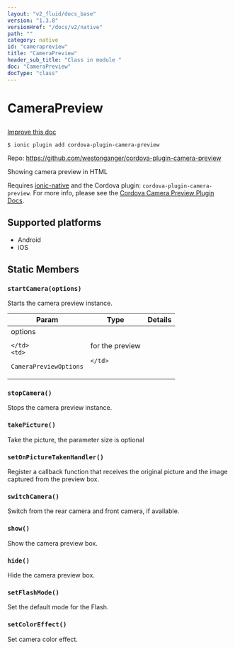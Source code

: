```yaml
---
layout: "v2_fluid/docs_base"
version: "1.3.8"
versionHref: "/docs/v2/native"
path: ""
category: native
id: "camerapreview"
title: "CameraPreview"
header_sub_title: "Class in module "
doc: "CameraPreview"
docType: "class"
---
```









<h1 class="api-title">

  
  CameraPreview
  

  

  

</h1>

<a class="improve-v2-docs" href="http://github.com/driftyco/ionic-native/edit/master/src/plugins/camera-preview.ts#L27">
  Improve this doc
</a>





<!-- decorators -->


<pre><code>$ ionic plugin add cordova-plugin-camera-preview</code></pre>
<p>Repo:
  <a href="https://github.com/westonganger/cordova-plugin-camera-preview">
    https://github.com/westonganger/cordova-plugin-camera-preview
  </a>
</p>

<!-- description -->

<p>Showing camera preview in HTML</p>
<p>Requires <a href='module:driftyco/ionic-native'>ionic-native</a> and the Cordova plugin: <code>cordova-plugin-camera-preview</code>. For more info, please see the <a href="https://github.com/westonganger/cordova-plugin-camera-preview">Cordova Camera Preview Plugin Docs</a>.</p>


<!-- @platforms tag -->
<h2>Supported platforms</h2>

<ul>
  <li>Android</li>
  
  <li>iOS</li>
  </ul>

<!-- @platforms tag end -->


<!-- @usage tag -->


<!-- @property tags -->
<h2>Static Members</h2>
<div id="startCamera"></div>
<h3><code>startCamera(options)</code>
  
</h3>



Starts the camera preview instance.


<table class="table param-table" style="margin:0;">
  <thead>
  <tr>
    <th>Param</th>
    <th>Type</th>
    <th>Details</th>
  </tr>
  </thead>
  <tbody>
  
  <tr>
    <td>
      options
      
      
    </td>
    <td>
      
<code>CameraPreviewOptions</code>
    </td>
    <td>
      <p>for the preview</p>

      
    </td>
  </tr>
  
  </tbody>
</table>







<div id="stopCamera"></div>
<h3><code>stopCamera()</code>
  
</h3>



Stops the camera preview instance.










<div id="takePicture"></div>
<h3><code>takePicture()</code>
  
</h3>



Take the picture, the parameter size is optional










<div id="setOnPictureTakenHandler"></div>
<h3><code>setOnPictureTakenHandler()</code>
  
</h3>



Register a callback function that receives the original picture and the image captured from the preview box.










<div id="switchCamera"></div>
<h3><code>switchCamera()</code>
  
</h3>



Switch from the rear camera and front camera, if available.










<div id="show"></div>
<h3><code>show()</code>
  
</h3>



Show the camera preview box.










<div id="hide"></div>
<h3><code>hide()</code>
  
</h3>



Hide the camera preview box.










<div id="setFlashMode"></div>
<h3><code>setFlashMode()</code>
  
</h3>



Set the default mode for the Flash.










<div id="setColorEffect"></div>
<h3><code>setColorEffect()</code>
  
</h3>



Set camera color effect.











<!-- methods on the class -->

<!-- related link --><!-- end content block -->


<!-- end body block -->

